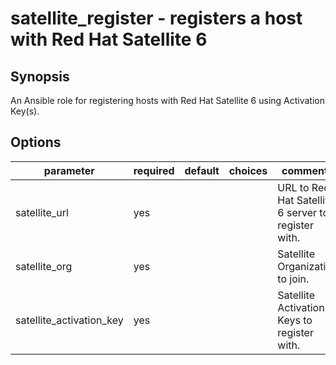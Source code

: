 # satellite_register - registers a host with Red Hat Satellite 6

## Synopsis
An Ansible role for registering hosts with Red Hat Satellite 6 using Activation Key(s).

## Options

| parameter                | required | default | choices | comments                                            |
|--------------------------|----------|---------|---------|-----------------------------------------------------|
| satellite_url            | yes      |         |         | URL to Red Hat Satellite 6 server to register with. |
| satellite_org            | yes      |         |         | Satellite Organization to join.                     |
| satellite_activation_key | yes      |         |         | Satellite Activation Keys to register with.         |
